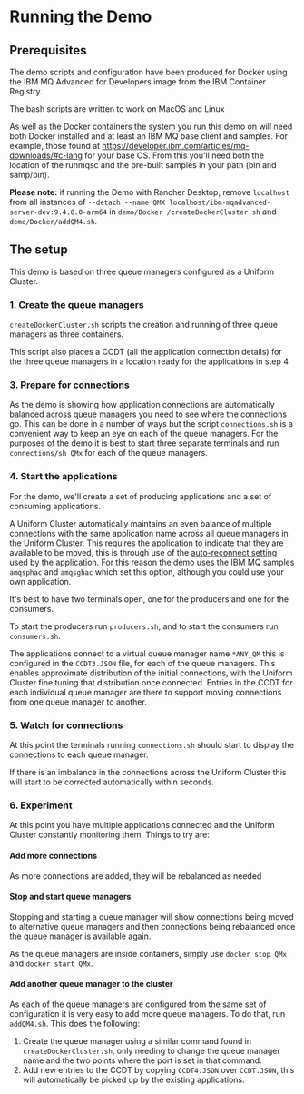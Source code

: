 # Running the Demo

## Prerequisites

The demo scripts and configuration have been produced for Docker using the IBM MQ Advanced for Developers image from the IBM Container Registry.

The bash scripts are written to work on MacOS and Linux

As well as the Docker containers the system you run this demo on will need both Docker installed and at least an IBM MQ base client and samples. For example, those found at https://developer.ibm.com/articles/mq-downloads/#c-lang for your base OS. From this you'll need both the location of the runmqsc and the pre-built samples in your path (bin and samp/bin).

**Please note:** if running the Demo with Rancher Desktop, remove `localhost` from all instances of `--detach --name QMX localhost/ibm-mqadvanced-server-dev:9.4.0.0-arm64` in `demo/Docker
/createDockerCluster.sh` and `demo/Docker/addQM4.sh`.


## The setup

This demo is based on three queue managers configured as a Uniform Cluster.

### 1. Create the queue managers
`createDockerCluster.sh` scripts the creation and running of three queue managers as three containers.

This script also places a CCDT (all the application connection details) for the three queue managers in a location ready for the applications in step 4

### 3. Prepare for connections
As the demo is showing how application connections are automatically balanced across queue managers you need to see where the connections go. This can be done in a number of ways but the script `connections.sh` is a convenient way to keep an eye on each of the queue managers. For the purposes of the demo it is best to start three separate terminals and run `connections/sh QMx` for each of the queue managers.

### 4. Start the applications
For the demo, we'll create a set of producing applications and a set of consuming applications.

A Uniform Cluster automatically maintains an even balance of multiple connections with the same application name across all queue managers in the Uniform Cluster. This requires the application to indicate that they are available to be moved, this is through use of the [auto-reconnect setting](https://www.ibm.com/support/knowledgecenter/SSFKSJ_9.1.0/com.ibm.mq.pla.doc/q132740_.htm) used by the application. For this reason the demo uses the IBM MQ samples `amqsphac` and `amqsghac` which set this option, although you could use your own application.

It's best to have two terminals open, one for the producers and one for the consumers. 

To start the producers run `producers.sh`, and to start the consumers run `consumers.sh`.

The applications connect to a virtual queue manager name `*ANY_QM` this is configured in the `CCDT3.JSON` file, for each of the queue managers. This enables approximate distribution of the initial connections, with the Uniform Cluster fine tuning that distribution once connected. Entries in the CCDT for each individual queue manager are there to support moving connections from one queue manager to another.

### 5. Watch for connections

At this point the terminals running `connections.sh` should start to display the connections to each queue manager.

If there is an imbalance in the connections across the Uniform Cluster this will start to be corrected automatically within seconds.

### 6. Experiment

At this point you have multiple applications connected and the Uniform Cluster constantly monitoring them. Things to try are:

#### Add more connections
As more connections are added, they will be rebalanced as needed

#### Stop and start queue managers
Stopping and starting a queue manager will show connections being moved to alternative queue managers and then connections being rebalanced once the queue manager is available again.

As the queue managers are inside containers, simply use `docker stop QMx` and `docker start QMx`.

#### Add another queue manager to the cluster
As each of the queue managers are configured from the same set of configuration it is very easy to add more queue managers. To do that, run `addQM4.sh`. This does the following:

1. Create the queue manager using a similar command found in `createDockerCluster.sh`, only needing to change the queue manager name and the two points where the port is set in that command.
2. Add new entries to the CCDT by copying `CCDT4.JSON` over `CCDT.JSON`, this will automatically be picked up by the existing applications.

